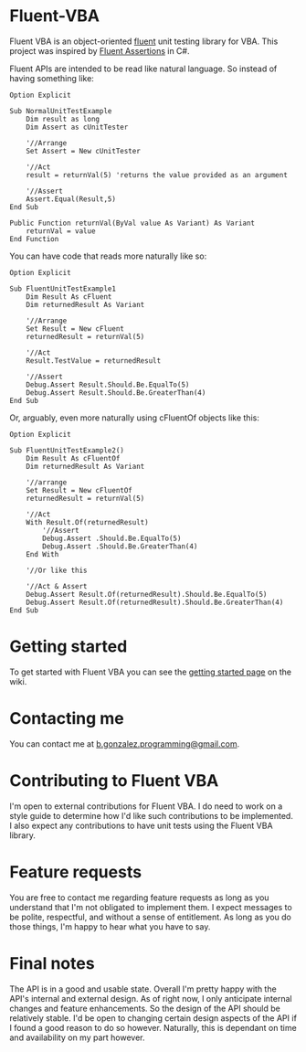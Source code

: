 # Fluent-VBA
Fluent VBA is an object-oriented [fluent](https://en.wikipedia.org/wiki/Fluent_interface) unit testing library for VBA. This project was inspired by [Fluent Assertions](https://fluentassertions.com/introduction) in C#.

Fluent APIs are intended to be read like natural language. So instead of having something like:

```vba
Option Explicit

Sub NormalUnitTestExample
    Dim result as long
    Dim Assert as cUnitTester
    
    '//Arrange
    Set Assert = New cUnitTester
    
    '//Act
    result = returnVal(5) 'returns the value provided as an argument
    
    '//Assert
    Assert.Equal(Result,5)
End Sub

Public Function returnVal(ByVal value As Variant) As Variant
    returnVal = value
End Function
```
 
You can have code that reads more naturally like so:

```vba
Option Explicit

Sub FluentUnitTestExample1
    Dim Result As cFluent
    Dim returnedResult As Variant
    
    '//Arrange
    Set Result = New cFluent
    returnedResult = returnVal(5)
    
    '//Act
    Result.TestValue = returnedResult
    
    '//Assert
    Debug.Assert Result.Should.Be.EqualTo(5)
    Debug.Assert Result.Should.Be.GreaterThan(4)
End Sub
```

Or, arguably, even more naturally using cFluentOf objects like this:

```vba
Option Explicit

Sub FluentUnitTestExample2()
    Dim Result As cFluentOf
    Dim returnedResult As Variant
    
    '//arrange
    Set Result = New cFluentOf
    returnedResult = returnVal(5)
    
    '//Act
    With Result.Of(returnedResult)
        '//Assert
        Debug.Assert .Should.Be.EqualTo(5)
        Debug.Assert .Should.Be.GreaterThan(4)
    End With
    
    '//Or like this
    
    '//Act & Assert
    Debug.Assert Result.Of(returnedResult).Should.Be.EqualTo(5)
    Debug.Assert Result.Of(returnedResult).Should.Be.GreaterThan(4)
End Sub
```

# Getting started

To get started with Fluent VBA you can see the [getting started page](https://github.com/b-gonzalez/Fluent-VBA/wiki/Getting-started) on the wiki.

# Contacting me

You can contact me at b.gonzalez.programming@gmail.com.

# Contributing to Fluent VBA

I'm open to external contributions for Fluent VBA. I do need to work on a style guide to determine how I'd like such contributions to be implemented. I also expect any contributions to have unit tests using the Fluent VBA library.

# Feature requests

You are free to contact me regarding feature requests as long as you understand that I'm not obligated to implement them. I expect messages to be polite, respectful, and without a sense of entitlement. As long as you do those things, I'm happy to hear what you have to say.

# Final notes

The API is in a good and usable state. Overall I'm pretty happy with the API's internal and external design. As of right now, I only anticipate internal changes and feature enhancements. So the design of the API should be relatively stable. I'd be open to changing certain design aspects of the API if I found a good reason to do so however. Naturally, this is dependant on time and availability on my part however.
